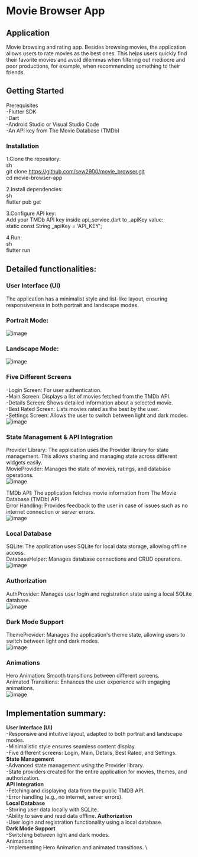 # Movie Browser App
## Application
Movie browsing and rating app. Besides browsing movies, the application allows users to rate movies as the best ones. This helps users quickly find their favorite movies and avoid dilemmas when filtering out mediocre and poor productions, for example, when recommending something to their friends.


## Getting Started
Prerequisites\
-Flutter SDK\
-Dart\
-Android Studio or Visual Studio Code\
-An API key from The Movie Database (TMDb)

### Installation
1.Clone the repository:\
sh\
git clone https://github.com/sew2900/movie_browser.git \
cd movie-browser-app

2.Install dependencies: \
sh\
flutter pub get

3.Configure API key: \
Add your TMDb API key inside api_service.dart to _apiKey value: \
static const String _apiKey = 'API_KEY';

4.Run: \
sh \
flutter run

## Detailed functionalities:
### User Interface (UI) 
The application has a minimalist style and list-like layout, ensuring responsiveness in both portrait and landscape modes. 

### Portrait Mode: 
![image](https://github.com/user-attachments/assets/07ea5071-612c-412a-8183-2b0b4838e19c)

### Landscape Mode: 
![image](https://github.com/user-attachments/assets/26410cba-4229-4a32-af68-7fe47f215fec)


### Five Different Screens 
-Login Screen: For user authentication. \
-Main Screen: Displays a list of movies fetched from the TMDb API. \
-Details Screen: Shows detailed information about a selected movie. \
-Best Rated Screen: Lists movies rated as the best by the user. \
-Settings Screen: Allows the user to switch between light and dark modes. \
![image](https://github.com/user-attachments/assets/56e4ea6c-f293-4952-bcec-c4e59d109b2e)

### State Management & API Integration 
Provider Library: The application uses the Provider library for state management. This allows sharing and managing state across different widgets easily. \
MovieProvider: Manages the state of movies, ratings, and database operations. \
![image](https://github.com/user-attachments/assets/15bd3f38-48d6-4da4-94c6-27b07463826f)

TMDb API: The application fetches movie information from The Movie Database (TMDb) API. \
Error Handling: Provides feedback to the user in case of issues such as no internet connection or server errors. \
![image](https://github.com/user-attachments/assets/6d6c5d92-ec22-4da9-95dc-600d6c3d4ca3)


### Local Database 
SQLite: The application uses SQLite for local data storage, allowing offline access. \
DatabaseHelper: Manages database connections and CRUD operations. \
![image](https://github.com/user-attachments/assets/be91ea5b-d753-4958-943d-4dfb50f0964a)

### Authorization 
AuthProvider: Manages user login and registration state using a local SQLite database. \
![image](https://github.com/user-attachments/assets/cc205ee4-b8ca-4845-999e-238bd375d91e)


### Dark Mode Support 
ThemeProvider: Manages the application's theme state, allowing users to switch between light and dark modes. \
![image](https://github.com/user-attachments/assets/9492343e-c665-45a7-a38a-6db55848a120)


### Animations 
Hero Animation: Smooth transitions between different screens. \
Animated Transitions: Enhances the user experience with engaging animations. \
![image](https://github.com/user-attachments/assets/a133cbd6-131f-4550-bbb2-680ec310eb02)


## Implementation summary: 
**User Interface (UI)** \
-Responsive and intuitive layout, adapted to both portrait and landscape modes. \
-Minimalistic style ensures seamless content display. \
-Five different screens: Login, Main, Details, Best Rated, and Settings. \
**State Management** \
-Advanced state management using the Provider library. \
-State providers created for the entire application for movies, themes, and authorization. \
**API Integration** \
-Fetching and displaying data from the public TMDB API. \
-Error handling (e.g., no internet, server errors). \
**Local Database** \
-Storing user data locally with SQLite. \
-Ability to save and read data offline. 
**Authorization** \
-User login and registration functionality using a local database. \
**Dark Mode Support** \
-Switching between light and dark modes. \
Animations \
-Implementing Hero Animation and animated transitions. \
